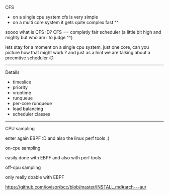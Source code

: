 CFS

* on a single cpu system cfs is very simple
* on a multi core system it gets quite complex fast ^^

soooo what is CFS :D?
CFS == completly fair scheduler (a little bit high and mighty but who am i to judge ^^)

lets stay for a moment on a single cpu system, just one core, can you picture how that might work ?
and just as a hint we are talking about a preemtive scheduler :D

------

Details

* timeslice
* priority
* vruntime
* runqueue
* per-core runqueue
* load balancing
* scheduler classes


------

CPU sampling

enter again EBPF :D and also the linux perf tools ;)

on-cpu sampling

easily done with EBPF and also with perf tools

off-cpu sampling

only really doable with EBPF


https://github.com/iovisor/bcc/blob/master/INSTALL.md#arch---aur

